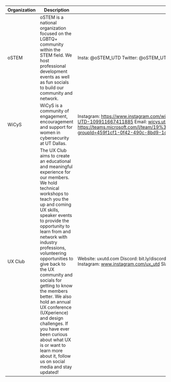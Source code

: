 | Organization | Description | Social Media | Logo |
| --- | --- | --- | --- |
| oSTEM | oSTEM is a national organization focused on the LGBTQ+ community within the STEM field. We host professional development events as well as fun socials to build our community and network. | Insta: @oSTEM_UTD Twitter: @oSTEM_UTD | ![oSTEM](https://raw.githubusercontent.com/acmutd/brand/master/Partner%20Orgs/oSTEM.png) |
| WiCyS | WiCyS is a community of engagement, encouragement and support for women in cybersecurity at UT Dallas. | Instagram: https://www.instagram.com/wicys.utd/ Facebook: https://www.facebook.com/Women-in-Cybersecurity-UTD-109911667411885 Email: wicys.utd@gmail.com Microsoft Teams: https://teams.microsoft.com/l/team/19%3aba1b3ab51fb14cdaa0037d9ac38fb8a0%40thread.tacv2/conversations?groupId=459f1cf1-0f42-490c-8bd9-1ce089942c8a&tenantId=8d281d1d-9c4d-4bf7-b16e-032d15de9f6c | ![WiCyS](https://raw.githubusercontent.com/acmutd/brand/master/Partner%20Orgs/WiCyS.jpg) |
| UX Club | The UX Club aims to create an educational and meaningful experience for our members. We hold technical workshops to teach you the up and coming UX skills, speaker events to provide the opportunity to learn from and network with industry professions, volunteering opportunities to give back to the UX community and socials for getting to know the members better. We also hold an annual UX conference (UXperience) and design challenges. If you have ever been curious about what UX is or want to learn more about it, follow us on social media and stay updated! | Website: uxutd.com Discord: bit.ly/discord_uxutdallas Facebook: facebook.com/uxutd Twitter: twitter.com/UX_UTD Instagram: www.instagram.com/ux_utd Slack: bit.ly/joinuxutd LinkedIn: www.linkedin.com/company/uxutd | ![UX Club](https://raw.githubusercontent.com/acmutd/brand/master/Partner%20Orgs/UX%20Club.png)
